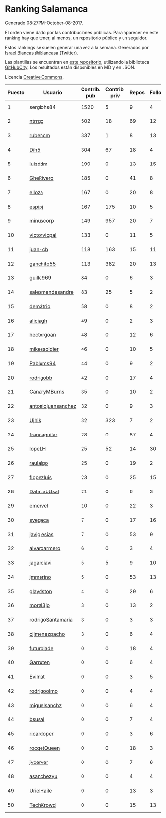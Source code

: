 # Ranking Salamanca

Generado 08:27PM-October-08-2017.

El orden viene dado por las contribuciones públicas. Para aparecer en este ránking hay que tener, al menos, un repositorio público y un seguidor.

Estos ránkings se suelen generar una vez a la semana. Generados por [Israel Blancas @iblancasa](https://github.com/iblancasa/) [(Twitter)](https://twitter.com/iblancasa).

Las plantillas se encuentran en [este repositorio](https://github.com/iblancasa/GH-Spanish-Ranking), utilizando la biblioteca [GitHubCity](https://github.com/iblancasa/GitHubCity). Los resultados están disponibles en MD y en JSON.

Licencia [Creative Commons](https://creativecommons.org/licenses/by/4.0/).

| Puesto   |  Usuario  | Contrib. pub | Contrib. priv |Repos| Followers | Desde |  Avatar  |
|----------|-----------|--------------|---------------|-----|-----------|-------|----------|
|1|[sergiohs84](https://github.com/sergiohs84)|1520|5|9|4|2015-03-28|![sergiohs84](https://avatars1.githubusercontent.com/u/11694066)|
|2|[ntrrgc](https://github.com/ntrrgc)|502|18|69|12|2011-08-24|![ntrrgc](https://avatars0.githubusercontent.com/u/1002436)|
|3|[rubencm](https://github.com/rubencm)|337|1|8|13|2011-06-29|![rubencm](https://avatars1.githubusercontent.com/u/885208)|
|4|[Dih5](https://github.com/Dih5)|304|67|18|4|2015-04-22|![Dih5](https://avatars1.githubusercontent.com/u/12070738)|
|5|[luisddm](https://github.com/luisddm)|199|0|13|15|2012-12-06|![luisddm](https://avatars2.githubusercontent.com/u/2978951)|
|6|[GheRivero](https://github.com/GheRivero)|185|0|41|8|2010-04-17|![GheRivero](https://avatars2.githubusercontent.com/u/246245)|
|7|[elloza](https://github.com/elloza)|167|0|20|8|2015-02-24|![elloza](https://avatars1.githubusercontent.com/u/11179372)|
|8|[espipj](https://github.com/espipj)|167|175|10|5|2015-06-12|![espipj](https://avatars3.githubusercontent.com/u/12865914)|
|9|[minuscorp](https://github.com/minuscorp)|149|957|20|7|2013-03-09|![minuscorp](https://avatars2.githubusercontent.com/u/3819883)|
|10|[victorvicpal](https://github.com/victorvicpal)|133|0|11|5|2014-12-02|![victorvicpal](https://avatars3.githubusercontent.com/u/10044742)|
|11|[juan-cb](https://github.com/juan-cb)|118|163|15|11|2012-12-01|![juan-cb](https://avatars0.githubusercontent.com/u/2938045)|
|12|[ganchito55](https://github.com/ganchito55)|113|382|20|13|2013-06-17|![ganchito55](https://avatars1.githubusercontent.com/u/4716972)|
|13|[guille969](https://github.com/guille969)|84|0|6|3|2015-11-14|![guille969](https://avatars1.githubusercontent.com/u/15845488)|
|14|[salesmendesandre](https://github.com/salesmendesandre)|83|25|5|2|2016-04-03|![salesmendesandre](https://avatars2.githubusercontent.com/u/18242653)|
|15|[dem3trio](https://github.com/dem3trio)|58|0|8|2|2011-05-05|![dem3trio](https://avatars3.githubusercontent.com/u/770253)|
|16|[aliciagh](https://github.com/aliciagh)|49|0|2|3|2012-01-12|![aliciagh](https://avatars1.githubusercontent.com/u/1325629)|
|17|[hectorgoan](https://github.com/hectorgoan)|48|0|12|6|2013-08-12|![hectorgoan](https://avatars3.githubusercontent.com/u/5213294)|
|18|[mikessoldier](https://github.com/mikessoldier)|46|0|10|5|2013-10-23|![mikessoldier](https://avatars0.githubusercontent.com/u/5755381)|
|19|[Pabloms94](https://github.com/Pabloms94)|44|0|9|2|2016-02-11|![Pabloms94](https://avatars2.githubusercontent.com/u/17175704)|
|20|[rodrigobb](https://github.com/rodrigobb)|42|0|17|4|2012-04-12|![rodrigobb](https://avatars1.githubusercontent.com/u/1637465)|
|21|[CanaryMBurns](https://github.com/CanaryMBurns)|35|0|10|2|2015-11-07|![CanaryMBurns](https://avatars3.githubusercontent.com/u/15707911)|
|22|[antoniojuansanchez](https://github.com/antoniojuansanchez)|32|0|9|3|2013-10-01|![antoniojuansanchez](https://avatars3.githubusercontent.com/u/5586585)|
|23|[Ujhik](https://github.com/Ujhik)|32|323|7|2|2017-03-07|![Ujhik](https://avatars0.githubusercontent.com/u/26257128)|
|24|[francaguilar](https://github.com/francaguilar)|28|0|87|4|2015-03-19|![francaguilar](https://avatars0.githubusercontent.com/u/11558278)|
|25|[lopeLH](https://github.com/lopeLH)|25|52|14|30|2014-04-29|![lopeLH](https://avatars2.githubusercontent.com/u/7440734)|
|26|[raulalgo](https://github.com/raulalgo)|25|0|19|2|2014-07-03|![raulalgo](https://avatars1.githubusercontent.com/u/8058228)|
|27|[flopezluis](https://github.com/flopezluis)|23|0|25|15|2010-11-01|![flopezluis](https://avatars3.githubusercontent.com/u/463135)|
|28|[DataLabUsal](https://github.com/DataLabUsal)|21|0|6|3|2016-05-18|![DataLabUsal](https://avatars3.githubusercontent.com/u/19425138)|
|29|[emervel](https://github.com/emervel)|10|0|22|3|2014-05-11|![emervel](https://avatars1.githubusercontent.com/u/7548274)|
|30|[svegaca](https://github.com/svegaca)|7|0|17|16|2010-02-03|![svegaca](https://avatars3.githubusercontent.com/u/196002)|
|31|[javiglesias](https://github.com/javiglesias)|7|0|53|9|2014-10-06|![javiglesias](https://avatars0.githubusercontent.com/u/9042602)|
|32|[alvaroarmero](https://github.com/alvaroarmero)|6|0|3|4|2016-01-22|![alvaroarmero](https://avatars2.githubusercontent.com/u/16842883)|
|33|[jagarciavi](https://github.com/jagarciavi)|5|5|9|10|2012-05-07|![jagarciavi](https://avatars3.githubusercontent.com/u/1713002)|
|34|[jmmerino](https://github.com/jmmerino)|5|0|53|13|2011-10-26|![jmmerino](https://avatars1.githubusercontent.com/u/1152640)|
|35|[glaydston](https://github.com/glaydston)|4|0|29|6|2012-08-11|![glaydston](https://avatars3.githubusercontent.com/u/2137309)|
|36|[moral3jo](https://github.com/moral3jo)|3|0|13|2|2010-12-15|![moral3jo](https://avatars2.githubusercontent.com/u/524380)|
|37|[rodrigoSantamaria](https://github.com/rodrigoSantamaria)|3|0|3|3|2012-04-02|![rodrigoSantamaria](https://avatars0.githubusercontent.com/u/1600691)|
|38|[cjimenezpacho](https://github.com/cjimenezpacho)|3|0|6|4|2012-09-26|![cjimenezpacho](https://avatars0.githubusercontent.com/u/2428271)|
|39|[futurblade](https://github.com/futurblade)|0|0|18|4|2012-10-03|![futurblade](https://avatars0.githubusercontent.com/u/2479273)|
|40|[Garroten](https://github.com/Garroten)|0|0|6|4|2008-05-04|![Garroten](https://avatars2.githubusercontent.com/u/9264)|
|41|[Evilnat](https://github.com/Evilnat)|0|0|3|5|2011-01-12|![Evilnat](https://avatars2.githubusercontent.com/u/560108)|
|42|[rodrigoolmo](https://github.com/rodrigoolmo)|0|0|4|4|2011-04-09|![rodrigoolmo](https://avatars1.githubusercontent.com/u/719905)|
|43|[miguelsanchz](https://github.com/miguelsanchz)|0|0|6|4|2012-07-10|![miguelsanchz](https://avatars1.githubusercontent.com/u/1951141)|
|44|[bsusal](https://github.com/bsusal)|0|0|7|4|2014-02-26|![bsusal](https://avatars2.githubusercontent.com/u/6797598)|
|45|[ricardoper](https://github.com/ricardoper)|0|0|3|6|2013-08-04|![ricardoper](https://avatars1.githubusercontent.com/u/5161172)|
|46|[rocqetQueen](https://github.com/rocqetQueen)|0|0|18|3|2013-10-17|![rocqetQueen](https://avatars2.githubusercontent.com/u/5708398)|
|47|[jvcerver](https://github.com/jvcerver)|0|0|7|6|2013-10-22|![jvcerver](https://avatars0.githubusercontent.com/u/5751143)|
|48|[asanchezyu](https://github.com/asanchezyu)|0|0|4|4|2014-05-13|![asanchezyu](https://avatars1.githubusercontent.com/u/7567924)|
|49|[UrielHaile](https://github.com/UrielHaile)|0|0|13|3|2014-10-09|![UrielHaile](https://avatars1.githubusercontent.com/u/9108886)|
|50|[TechKrowd](https://github.com/TechKrowd)|0|0|15|13|2015-10-10|![TechKrowd](https://avatars1.githubusercontent.com/u/15065592)|
